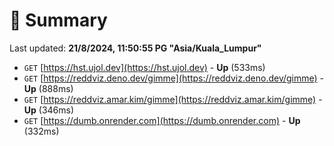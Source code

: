 # 📖 Summary
Last updated: **21/8/2024, 11:50:55 PG "Asia/Kuala_Lumpur"**

- `GET` [https://hst.ujol.dev](https://hst.ujol.dev) - **Up** (533ms)
- `GET` [https://reddviz.deno.dev/gimme](https://reddviz.deno.dev/gimme) - **Up** (888ms)
- `GET` [https://reddviz.amar.kim/gimme](https://reddviz.amar.kim/gimme) - **Up** (346ms)
- `GET` [https://dumb.onrender.com](https://dumb.onrender.com) - **Up** (332ms)
